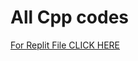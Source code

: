 # All Cpp codes 

[For Replit File CLICK HERE](https://replit.com/@V-KrishnaKrishn/cpp-lab?v=1#WEEK%207/Q1 )



